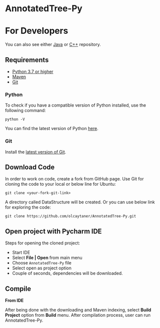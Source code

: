 # AnnotatedTree-Py

For Developers
============
You can also see either [Java](https://github.com/olcaytaner/AnnotatedTree) 
or [C++](https://github.com/olcaytaner/AnnotatedTree-CPP) repository.
## Requirements

* [Python 3.7 or higher](#python)
* [Maven](#maven)
* [Git](#git)

### Python 

To check if you have a compatible version of Python installed, use the following command:

    python -V
    
You can find the latest version of Python [here](https://www.python.org/downloads/).

### Git

Install the [latest version of Git](https://git-scm.com/book/en/v2/Getting-Started-Installing-Git).

## Download Code

In order to work on code, create a fork from GitHub page. 
Use Git for cloning the code to your local or below line for Ubuntu:

	git clone <your-fork-git-link>

A directory called DataStructure will be created. Or you can use below link for exploring the code:

	git clone https://github.com/olcaytaner/AnnotatedTree-Py.git

## Open project with Pycharm IDE

Steps for opening the cloned project:

* Start IDE
* Select **File | Open** from main menu
* Choose `AnnotatedTree-Py` file
* Select open as project option
* Couple of seconds, dependencies will be downloaded. 

## Compile

**From IDE**

After being done with the downloading and Maven indexing, select **Build Project** option from **Build** menu. After compilation process, user can run AnnotatedTree-Py.
